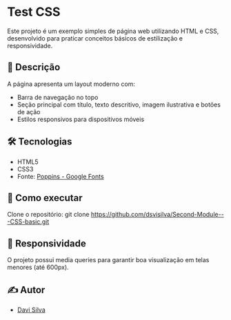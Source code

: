 # Test CSS

Este projeto é um exemplo simples de página web utilizando HTML e CSS, desenvolvido para praticar conceitos básicos de estilização e responsividade.

## 📄 Descrição

A página apresenta um layout moderno com:
- Barra de navegação no topo
- Seção principal com título, texto descritivo, imagem ilustrativa e botões de ação
- Estilos responsivos para dispositivos móveis

## 🛠️ Tecnologias

- HTML5
- CSS3
- Fonte: [Poppins - Google Fonts](https://fonts.google.com/specimen/Poppins)

## 🚀 Como executar
Clone o repositório:
git clone https://github.com/dsvisilva/Second-Module---CSS-basic.git

## 📱 Responsividade

O projeto possui media queries para garantir boa visualização em telas menores (até 600px).

## ✍️ Autor

- [Davi Silva](https://github.com/dsvisilva)
